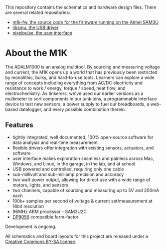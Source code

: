 This repository contains the schematics and hardware design files. There are several related repositories:

  * [m1k-fw, the source code for the firmware running on the Atmel SAM3U](https://github.com/analogdevicesinc/m1k-fw)
  * [libsmu, the USB driver](https://github.com/signalspec/libsmu)
  * [pixelpulse, the user interface](https://github.com/signalspec/pixelpulse2)

# About the M1K

The ADALM1000 is an analog multitool. By sourcing and measuring voltage and current, the M1K opens up a world that has previously been restricted by monolithic, bulky, and hard-to-use tools. Learners can explore a wide range of concepts including everything from AC/DC electricity and resistance to work / energy, torque / speed, heat flow, and electrochemistry. As tinkerers, we've used our earlier versions as a multimeter to sort components in our junk bins, a programmable interface device to test new sensors, a power supply to fuel our breadboards, a web-based datalogger, and every possible combination therein. 

## Features

  - tightly integrated, well documented, 100% open-source software for data analysis and real-time measurement
  - flexible drivers offer integration with existing sensors, actuators, and software
  - user interface makes exploration seamless and painless across Mac, Windows, and Linux, in the garage, in the lab, and at school
  - USB powered and controlled, requiring only one cable
  - sub-millivolt and sub-milliamp precision and accuracy
  - two watt power output, allowing for direct use with a wide range of motors, lights, and sensors
  - two channels, capable of sourcing and measuring up to 5V and 200mA each
  - 100k+ samples per second of voltage & current set/measurement at 16bit resolution
  - 96MHz ARM processor - SAM3U2C
  - [DP9056](http://dangerousprototypes.com/docs/Sick_of_Beige_compatible_cases) compatible form-factor

Development is ongoing.

All schematics and board layouts for this project are released under a [Creative Commons BY-SA license](http://creativecommons.org/licenses/by-sa/3.0/).
